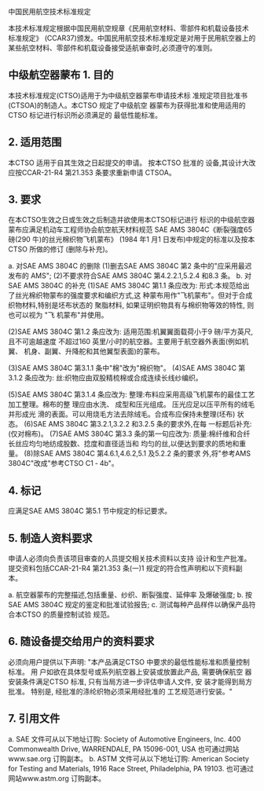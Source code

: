  
中国民用航空技术标准规定 
 
本技术标准规定根据中国民用航空规章《民用航空材料、零部件和机载设备技术
标准规定》
(CCAR37)颁发。中国民用航空技术标准规定是对用于民用航空器上的
某些航空材料、零部件和机载设备接受适航审查时,必须遵守的准则。 

## 中级航空器蒙布 1. 目的

本技术标准规定(CTSO)适用于为中级航空器蒙布申请技术标
准规定项目批准书(CTSOA)的制造人。本CTSO 规定了中级航空
器蒙布为获得批准和使用适用的CTSO 标记进行标识所必须满足的
最低性能标准。 

## 2. 适用范围

本CTSO 适用于自其生效之日起提交的申请。
按本CTSO 批准的
设备,其设计大改应按CCAR-21-R4 第21.353 条要求重新申请 CTSOA。 

## 3. 要求

在本CTSO生效之日或生效之后制造并欲使用本CTSO标记进行
标识的中级航空器蒙布应满足机动车工程师协会航空航天材料规范
SAE AMS 3804C《断裂强度65 磅(290 牛)的丝光棉织物飞机蒙布》
(1984 年1 月1 日发布)中规定的标准以及按本CTSO 所做的修订 (删除与补充)。 

a. 对SAE AMS 3804C 的删除 
(1)删去SAE AMS 3804C 第2 条中的"应采用最迟发布的
AMS"; 
(2)不要求符合SAE AMS 3804C 第4.2.2.1,5.2.4 和8.3 条。 
b. 对SAE AMS 3804C 的补充 
(1)SAE AMS 3804C 第1.1 条应改为: 
形式:本规范给出了丝光棉织物蒙布的强度要求和编织方式,这
种蒙布用作"飞机蒙布"。但对于合成织物材料,特别是坯布状态的 聚脂材料,
如果证明织物具有与棉织物等效的特性,
则也可以视为
"飞
机蒙布"并使用。 

(2)SAE AMS 3804C 第1.2 条应改为: 
适用范围:机翼翼面载荷小于9 磅/平方英尺,且不可逾越速度
不超过160 英里/小时的航空器。主要用于航空器外表面(例如机翼、
机身、副翼、升降舵和其他翼型表面)的蒙布。 

(3)SAE AMS 3804C 第3.1.1 条中"棉"改为"棉织物"。 (4)SAE AMS 3804C 第3.1.2 条应改为: 
丝:织物应由双股精梳棉或合成连续长线纱编织。 

(5)SAE AMS 3804C 第3.1.4 条应改为: 
整理:布料应采用高级飞机蒙布的最佳工艺加工整理。棉布的整
理应由水洗、
成型和压光组成。
压光应足以压平所有的绒毛并形成光
滑的表面。可以用烧毛方法去除绒毛。合成布应保持未整理(坯布)
状态。 
(6)SAE AMS 3804C 第3.2.1,3.2.2 和3.2.5 条的要求外,在每
一标题后补充:(仅对棉布)。 
(7)SAE AMS 3804C 第3.3 条的第一句应改为: 
质量:棉纤维和合纤长丝应均匀地纺成股数、捻度和直径适当和
均匀的丝,以便达到要求的质地和重量。 
(8)除SAE AMS 3804C 第4.6.1,4.6.2,5.1 及5.2.2 条的要求
外,将"参考AMS 3804C"改成"参考CTSO
C1
‐
4b"。 

## 4. 标记

应满足SAE AMS 3804C 第5.1 节中规定的标记要求。 

## 5. 制造人资料要求

申请人必须向负责该项目审查的人员提交相关技术资料以支持
设计和生产批准。提交资料包括CCAR-21-R4 第21.353 条(一)1
规定的符合性声明和以下资料副本。 

a. 航空器蒙布的完整描述,包括重量、纱织、断裂强度、延伸率
及爆破强度; 
b. 按SAE AMS 3804C 规定的鉴定和批准试验报告; 
c. 测试每种产品样件以确保产品符合本CTSO 的质量控制试验
规范。 

## 6. 随设备提交给用户的资料要求

必须向用户提供以下声明: 
"本产品满足CTSO 中要求的最低性能标准和质量控制标准。
用
户如欲在具体型号或系列航空器上安装或放置此产品,
需要确保航空
器安装条件满足CTSO 标准,
只有当局方进一步评估申请人文件,
安
装才能得到局方批准。
特别是,
经批准的涤纶织物必须采用经批准的
工艺规范进行安装。" 

## 7. 引用文件

a. SAE 文件可从以下地址订购: 
Society of Automotive Engineers, Inc. 400 Commonwealth Drive, WARRENDALE, PA 15096-001, USA 也可通过网站www.sae.org 订购副本。 
b. ASTM 文件可从以下地址订购: 
American Society for Testing and Materials, 1916 Race Street, 
Philadelphia, PA 19103. 
也可通过网站www.astm.org 订购副本。 
 